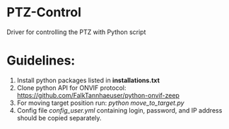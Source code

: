 # PTZ-Control
Driver for controlling the PTZ with Python script

# Guidelines:

1) Install python packages listed in **installations.txt**
2) Clone python API for ONVIF protocol: https://github.com/FalkTannhaeuser/python-onvif-zeep
3) For moving target position run: *python move_to_target.py*
4) Config file *config_user.yml* containing login, password, and IP address should be copied separately.
